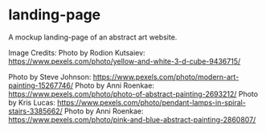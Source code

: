 # landing-page
A mockup landing-page of an abstract art website.

Image Credits:
Photo by Rodion Kutsaiev: https://www.pexels.com/photo/yellow-and-white-3-d-cube-9436715/

Photo by Steve Johnson: https://www.pexels.com/photo/modern-art-painting-15267746/
Photo by Anni Roenkae: https://www.pexels.com/photo/photo-of-abstract-painting-2693212/
Photo by Kris Lucas: https://www.pexels.com/photo/pendant-lamps-in-spiral-stairs-3385662/
Photo by Anni Roenkae: https://www.pexels.com/photo/pink-and-blue-abstract-painting-2860807/